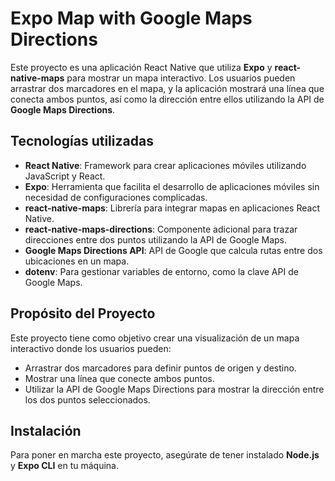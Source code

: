 # Expo Map with Google Maps Directions

Este proyecto es una aplicación React Native que utiliza **Expo** y **react-native-maps** para mostrar un mapa interactivo. Los usuarios pueden arrastrar dos marcadores en el mapa, y la aplicación mostrará una línea que conecta ambos puntos, así como la dirección entre ellos utilizando la API de **Google Maps Directions**.

## Tecnologías utilizadas

- **React Native**: Framework para crear aplicaciones móviles utilizando JavaScript y React.
- **Expo**: Herramienta que facilita el desarrollo de aplicaciones móviles sin necesidad de configuraciones complicadas.
- **react-native-maps**: Librería para integrar mapas en aplicaciones React Native.
- **react-native-maps-directions**: Componente adicional para trazar direcciones entre dos puntos utilizando la API de Google Maps.
- **Google Maps Directions API**: API de Google que calcula rutas entre dos ubicaciones en un mapa.
- **dotenv**: Para gestionar variables de entorno, como la clave API de Google Maps.

## Propósito del Proyecto

Este proyecto tiene como objetivo crear una visualización de un mapa interactivo donde los usuarios pueden:
- Arrastrar dos marcadores para definir puntos de origen y destino.
- Mostrar una línea que conecte ambos puntos.
- Utilizar la API de Google Maps Directions para mostrar la dirección entre los dos puntos seleccionados.

## Instalación

Para poner en marcha este proyecto, asegúrate de tener instalado **Node.js** y **Expo CLI** en tu máquina.